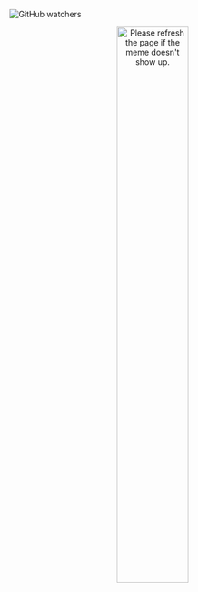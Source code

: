 ![GitHub watchers](https://img.shields.io/github/watchers/Qiamast/programing-meme.svg?style=social&label=Watch&maxAge=2592000)
<div align="center">
<img src='https://random-memer.herokuapp.com/' title="a-super-fun-progroming-meme" alt="Please refresh the page if the meme doesn't show up." width="50%" height="50%">
</div>
  
